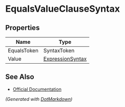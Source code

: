 # EqualsValueClauseSyntax

## Properties

| Name        | Type                                    |
| ----------- | --------------------------------------- |
| EqualsToken | SyntaxToken                             |
| Value       | [ExpressionSyntax](ExpressionSyntax.md) |

## See Also

* [Official Documentation](https://docs.microsoft.com/en-us/dotnet/api/microsoft.codeanalysis.csharp.syntax.equalsvalueclausesyntax)


*\(Generated with [DotMarkdown](http://github.com/JosefPihrt/DotMarkdown)\)*